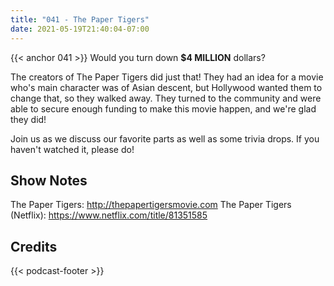 ```yaml
---
title: "041 - The Paper Tigers"
date: 2021-05-19T21:40:04-07:00
---
```

{{< anchor 041 >}}
Would you turn down **$4 MILLION** dollars?
<!--more-->
The creators of The Paper Tigers did just that! They had an idea for a movie who's main character was of Asian descent, but Hollywood wanted them to change that, so they walked away. They turned to the community and were able to secure enough funding to make this movie happen, and we're glad they did!

Join us as we discuss our favorite parts as well as some trivia drops. If you haven't watched it, please do!

## Show Notes
The Paper Tigers: http://thepapertigersmovie.com
The Paper Tigers (Netflix): https://www.netflix.com/title/81351585

## Credits
{{< podcast-footer >}}
